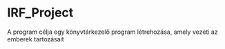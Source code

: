 # IRF_Project

A program célja egy könyvtárkezelő program létrehozása, amely vezeti az emberek tartozásait 
